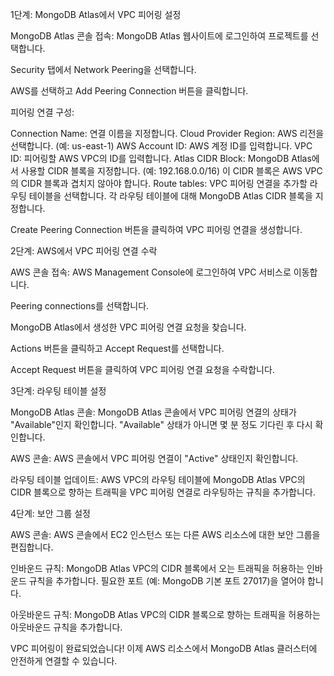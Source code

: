 1단계: MongoDB Atlas에서 VPC 피어링 설정

MongoDB Atlas 콘솔 접속: MongoDB Atlas 웹사이트에 로그인하여 프로젝트를 선택합니다.

Security 탭에서 Network Peering을 선택합니다.

AWS를 선택하고 Add Peering Connection 버튼을 클릭합니다.

피어링 연결 구성:

Connection Name: 연결 이름을 지정합니다.
Cloud Provider Region: AWS 리전을 선택합니다. (예: us-east-1)
AWS Account ID: AWS 계정 ID를 입력합니다.
VPC ID: 피어링할 AWS VPC의 ID를 입력합니다.
Atlas CIDR Block: MongoDB Atlas에서 사용할 CIDR 블록을 지정합니다. (예: 192.168.0.0/16) 이 CIDR 블록은 AWS VPC의 CIDR 블록과 겹치지 않아야 합니다.
Route tables: VPC 피어링 연결을 추가할 라우팅 테이블을 선택합니다. 각 라우팅 테이블에 대해 MongoDB Atlas CIDR 블록을 지정합니다.

Create Peering Connection 버튼을 클릭하여 VPC 피어링 연결을 생성합니다.

2단계: AWS에서 VPC 피어링 연결 수락

AWS 콘솔 접속: AWS Management Console에 로그인하여 VPC 서비스로 이동합니다.

Peering connections를 선택합니다.

MongoDB Atlas에서 생성한 VPC 피어링 연결 요청을 찾습니다.

Actions 버튼을 클릭하고 Accept Request를 선택합니다.

Accept Request 버튼을 클릭하여 VPC 피어링 연결 요청을 수락합니다.

3단계: 라우팅 테이블 설정

MongoDB Atlas 콘솔: MongoDB Atlas 콘솔에서 VPC 피어링 연결의 상태가 "Available"인지 확인합니다. "Available" 상태가 아니면 몇 분 정도 기다린 후 다시 확인합니다.

AWS 콘솔: AWS 콘솔에서 VPC 피어링 연결이 "Active" 상태인지 확인합니다.

라우팅 테이블 업데이트: AWS VPC의 라우팅 테이블에 MongoDB Atlas VPC의 CIDR 블록으로 향하는 트래픽을 VPC 피어링 연결로 라우팅하는 규칙을 추가합니다.

4단계: 보안 그룹 설정

AWS 콘솔: AWS 콘솔에서 EC2 인스턴스 또는 다른 AWS 리소스에 대한 보안 그룹을 편집합니다.

인바운드 규칙: MongoDB Atlas VPC의 CIDR 블록에서 오는 트래픽을 허용하는 인바운드 규칙을 추가합니다. 필요한 포트 (예: MongoDB 기본 포트 27017)을 열어야 합니다.

아웃바운드 규칙: MongoDB Atlas VPC의 CIDR 블록으로 향하는 트래픽을 허용하는 아웃바운드 규칙을 추가합니다.

VPC 피어링이 완료되었습니다! 이제 AWS 리소스에서 MongoDB Atlas 클러스터에 안전하게 연결할 수 있습니다.
